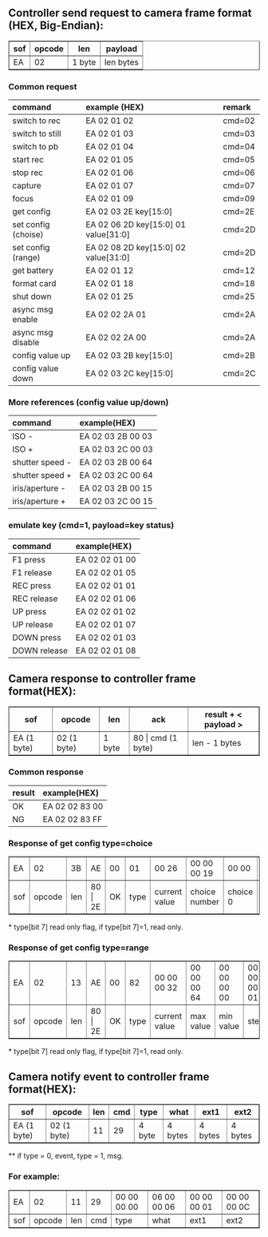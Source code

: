 
## Controller send request to camera frame format (HEX, Big-Endian):

<table border="1" cellspacing="0">
    <tr>
        <th>sof  </th>
        <th>opcode  </th>
        <th>len </th>
        <th>payload </th>
   </tr>
   <tr>
        <td>EA  </td>
        <td>02  </td>
        <td>1 byte </td>
        <td>len bytes </td>
   </tr>
</table>

### Common request

| command            | example (HEX) | remark |
| :---               | :---                                  | :---             |
| switch to rec      | EA 02 01 02                           | cmd=02 |
| switch to still    | EA 02 01 03                           | cmd=03 |
| switch to pb       | EA 02 01 04                           | cmd=04 |
| start rec          | EA 02 01 05                           | cmd=05 |
| stop rec           | EA 02 01 06                           | cmd=06 |
| capture            | EA 02 01 07                           | cmd=07 |
| focus              | EA 02 01 09                           | cmd=09 |
| get config         | EA 02 03 2E key[15:0]                 | cmd=2E |
| set config (choise)| EA 02 06 2D key[15:0] 01 value[31:0]  | cmd=2D |
| set config (range) | EA 02 08 2D key[15:0] 02 value[31:0]  | cmd=2D |
| get battery        | EA 02 01 12                           | cmd=12 |
| format card        | EA 02 01 18                           | cmd=18 |
| shut down          | EA 02 01 25                           | cmd=25 |
| async msg enable   | EA 02 02 2A 01                        | cmd=2A |
| async msg disable  | EA 02 02 2A 00                        | cmd=2A |
| config value up    | EA 02 03 2B key[15:0]                 | cmd=2B |
| config value down  | EA 02 03 2C key[15:0]                 | cmd=2C |


### More references (config value up/down)
| command | example(HEX) |
| :---        | :---            |
| ISO -            | EA 02 03 2B 00 03 |
| ISO +            | EA 02 03 2C 00 03 |
| shutter speed  - | EA 02 03 2B 00 64 |
| shutter speed  + | EA 02 03 2C 00 64 |
| iris/aperture -  | EA 02 03 2B 00 15 |
| iris/aperture +  | EA 02 03 2C 00 15 |


### emulate key (cmd=1, payload=key status)

| command | example(HEX)     |
| :---    | :---             |
| F1 press      |  EA 02 02 01 00 |
| F1 release    |  EA 02 02 01 05 |
| REC press     |  EA 02 02 01 01 |
| REC release   |  EA 02 02 01 06 |
| UP press      |  EA 02 02 01 02 |
| UP release    |  EA 02 02 01 07 |
| DOWN press    |  EA 02 02 01 03 |
| DOWN release  |  EA 02 02 01 08 |


## Camera response to controller frame format(HEX):

<table border="1" cellspacing="0">
    <tr>
        <th>sof  </th>
        <th>opcode  </th>
        <th>len </th>
        <th>ack </th>
        <th>result + < payload > </th>
   </tr>
   <tr>
        <td>EA (1 byte)  </td>
        <td>02 (1 byte) </td>
        <td>1 byte </td>
        <td>80 | cmd (1 byte) </td>
        <td>len - 1 bytes </td>
   </tr>
</table>

### Common response

| result  | example(HEX) |
| :---    | :---             |
| OK      | EA 02 02 83 00   |
| NG      | EA 02 02 83 FF   |


### Response of get config type=choice

<table border="1" cellspacing="0">
    <tr>
        <td>EA  </td>
        <td>02  </td>
        <td>3B </td>
        <td>AE </td>
        <td>00 </td>
        <td>01 </td>
        <td>00 26 </td>
        <td>00 00 00 19 </td>
        <td>00 00 </td>
        <td>00 0F </td>
        <td>... </td>
        <td>00 26 </td>
   </tr>
   <tr>
        <td>sof  </td>
        <td>opcode  </td>
        <td>len </td>
        <td>80 | 2E </td>
        <td>OK </td>
        <td>type </td>
        <td>current value </td>
        <td>choice number </td>
        <td>choice 0 </td>
        <td>choice 1 </td>
        <td>... </td>
        <td>choice n </td>
   </tr>
</table>
* type[bit 7] read only flag, if type[bit 7]=1, read only.



### Response of get config type=range
<table border="1" cellspacing="0">
    <tr>
        <td>EA  </td>
        <td>02  </td>
        <td>13 </td>
        <td>AE </td>
        <td>00 </td>
        <td>82 </td>
        <td>00 00 00 32 </td>
        <td>00 00 00 64 </td>
        <td>00 00 00 00 </td>
        <td>00 00 00 01 </td>
   </tr>
   <tr>
        <td>sof  </td>
        <td>opcode  </td>
        <td>len </td>
        <td>80 | 2E </td>
        <td>OK </td>
        <td>type </td>
        <td>current value </td>
        <td>max value </td>
        <td>min value</td>
        <td>step</td>
   </tr>
</table>
* type[bit 7] read only flag, if type[bit 7]=1, read only.


## Camera notify event to controller frame format(HEX):

<table border="1" cellspacing="0">
    <tr>
        <th>sof  </th>
        <th>opcode  </th>
        <th>len </th>
        <th>cmd </th>
        <th>type </th>
        <th>what </th>
        <th>ext1 </th>
        <th>ext2 </th>
   </tr>
   <tr>
        <td>EA (1 byte)  </td>
        <td>02 (1 byte) </td>
        <td>11 </td>
        <td>29 </td>
        <td>4 byte </td>
        <td>4 bytes </td>
        <td>4 bytes </td>
        <td>4 bytes </td>
   </tr>
</table>
** if type = 0, event, type = 1, msg.




### For example:

<table border="1" cellspacing="0">
    <tr>
        <td>EA  </td>
        <td>02  </td>
        <td>11 </td>
        <td>29 </td>
        <td>00 00 00 00</td>
        <td>06 00 00 06 </td>
        <td>00 00 00 01 </td>
        <td>00 00 00 0C </td>
   </tr>
   <tr>
        <td>sof  </td>
        <td>opcode  </td>
        <td>len </td>
        <td>cmd </td>
        <td>type </td>
        <td>what </td>
        <td>ext1 </td>
        <td>ext2</td>
   </tr>
</table>


